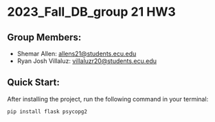 # 2023_Fall_DB_group 21 HW3

## Group Members:

- Shemar Allen: allens21@students.ecu.edu
- Ryan Josh Villaluz: villaluzr20@students.ecu.edu

## Quick Start:
After installing the project, run the following command in your terminal:

```pip install flask psycopg2```

